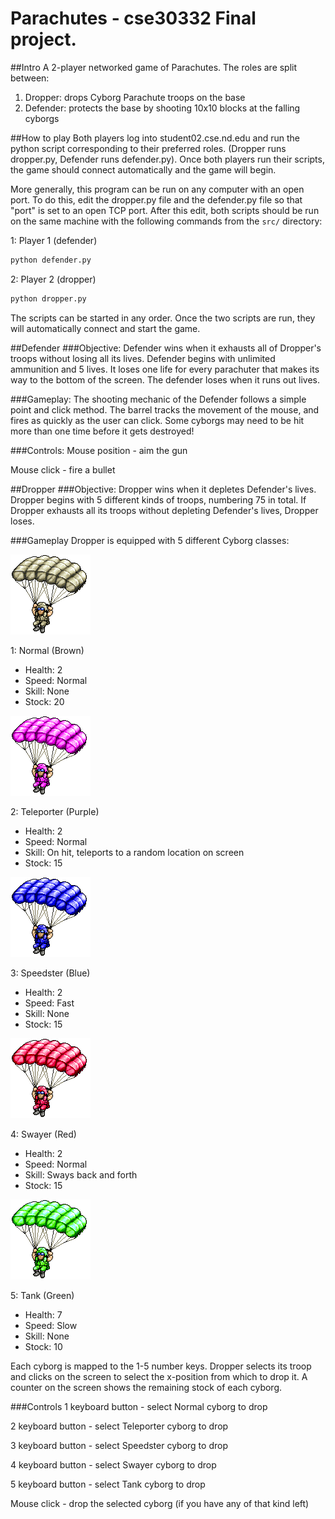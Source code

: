 # Parachutes - cse30332 Final project. 

##Intro
  A 2-player networked game of Parachutes. The roles are split between:
  1. Dropper: drops Cyborg Parachute troops on the base
  2. Defender: protects the base by shooting 10x10 blocks at the falling cyborgs

##How to play
Both players log into student02.cse.nd.edu and run the python script corresponding to their preferred roles. (Dropper runs dropper.py, Defender runs defender.py). Once both players run their scripts, the game should connect automatically and the game will begin.

More generally, this program can be run on any computer with an open port. To do this, edit the dropper.py file and the defender.py file so that "port" is set to an open TCP port. After this edit, both scripts should be run on the same machine with the following commands from the `src/` directory:

1: Player 1 (defender)
```bash
python defender.py
```
2: Player 2 (dropper)
```bash
python dropper.py
```

The scripts can be started in any order. Once the two scripts are run, they will automatically connect and start the game.

##Defender
###Objective:
Defender wins when it exhausts all of Dropper's troops without losing all its lives. Defender begins with unlimited ammunition and 5 lives. It loses one life for every parachuter that makes its way to the bottom of the screen. The defender loses when it runs out lives. 

###Gameplay:
The shooting mechanic of the Defender follows a simple point and click method. The barrel tracks the movement of the mouse, and fires as quickly as the user can click. Some cyborgs may need to be hit more than one time before it gets destroyed!

###Controls:
Mouse position - aim the gun

Mouse click - fire a bullet

##Dropper
###Objective:
Dropper wins when it depletes Defender's lives. Dropper begins with 5 different kinds of troops, numbering 75 in total. If Dropper exhausts all its troops without depleting Defender's lives, Dropper loses.

###Gameplay
Dropper is equipped with 5 different Cyborg classes:

![alt tag](https://raw.githubusercontent.com/timzchang/Parachutes/master/media/parachute.png)

1: Normal (Brown)
  * Health: 2
  * Speed: Normal
  * Skill: None
  * Stock: 20

![alt tag](https://raw.githubusercontent.com/timzchang/Parachutes/master/media/purple_parachute.png)

2: Teleporter (Purple)
  * Health: 2
  * Speed: Normal
  * Skill: On hit, teleports to a random location on screen
  * Stock: 15

![alt tag](https://raw.githubusercontent.com/timzchang/Parachutes/master/media/blue_parachute.png)

3: Speedster (Blue)
  * Health: 2
  * Speed: Fast
  * Skill: None
  * Stock: 15

![alt tag](https://raw.githubusercontent.com/timzchang/Parachutes/master/media/red_parachute.png)

4: Swayer (Red)
  * Health: 2
  * Speed: Normal
  * Skill: Sways back and forth
  * Stock: 15

![alt tag](https://raw.githubusercontent.com/timzchang/Parachutes/master/media/green_parachute.png)

5: Tank (Green)
  * Health: 7
  * Speed: Slow
  * Skill: None
  * Stock: 10

Each cyborg is mapped to the 1-5 number keys. Dropper selects its troop and clicks on the screen to select the x-position from which to drop it. A counter on the screen shows the remaining stock of each cyborg.

###Controls
1 keyboard button - select Normal cyborg to drop

2 keyboard button - select Teleporter cyborg to drop

3 keyboard button - select Speedster cyborg to drop

4 keyboard button - select Swayer cyborg to drop

5 keyboard button - select Tank cyborg to drop

Mouse click - drop the selected cyborg (if you have any of that kind left)
